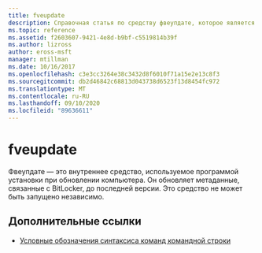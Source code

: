 ```yaml
---
title: fveupdate
description: Справочная статья по средству фвеупдате, которое является внутренним средством, используемым программой установки при обновлении компьютера.
ms.topic: reference
ms.assetid: f2603607-9421-4e8d-b9bf-c5519814b39f
ms.author: lizross
author: eross-msft
manager: mtillman
ms.date: 10/16/2017
ms.openlocfilehash: c3e3cc3264e38c3432d8f6010f71a15e2e13c8f3
ms.sourcegitcommit: db2d46842c68813d043738d6523f13d8454fc972
ms.translationtype: MT
ms.contentlocale: ru-RU
ms.lasthandoff: 09/10/2020
ms.locfileid: "89636611"
---
```

# <a name="fveupdate"></a>fveupdate

Фвеупдате — это внутреннее средство, используемое программой установки при обновлении компьютера. Он обновляет метаданные, связанные с BitLocker, до последней версии. Это средство не может быть запущено независимо.

## <a name="additional-references"></a>Дополнительные ссылки

- [Условные обозначения синтаксиса команд командной строки](command-line-syntax-key.md)
